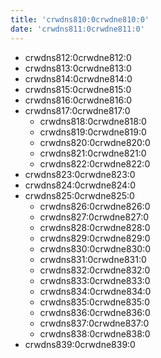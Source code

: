 ```yaml
---
title: 'crwdns810:0crwdne810:0'
date: 'crwdns811:0crwdne811:0'
---
```

- crwdns812:0crwdne812:0
- crwdns813:0crwdne813:0
- crwdns814:0crwdne814:0
- crwdns815:0crwdne815:0
- crwdns816:0crwdne816:0
- crwdns817:0crwdne817:0 
    - crwdns818:0crwdne818:0
    - crwdns819:0crwdne819:0
    - crwdns820:0crwdne820:0
    - crwdns821:0crwdne821:0
    - crwdns822:0crwdne822:0
- crwdns823:0crwdne823:0
- crwdns824:0crwdne824:0
- crwdns825:0crwdne825:0 
    - crwdns826:0crwdne826:0
    - crwdns827:0crwdne827:0
    - crwdns828:0crwdne828:0
    - crwdns829:0crwdne829:0
    - crwdns830:0crwdne830:0
    - crwdns831:0crwdne831:0
    - crwdns832:0crwdne832:0
    - crwdns833:0crwdne833:0
    - crwdns834:0crwdne834:0
    - crwdns835:0crwdne835:0 
    - crwdns836:0crwdne836:0
    - crwdns837:0crwdne837:0 
    - crwdns838:0crwdne838:0 
- crwdns839:0crwdne839:0
